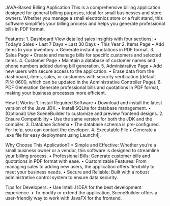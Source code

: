 JAVA-Based Billing Application
This is a comprehensive billing application designed for general billing purposes, ideal for small businesses and store owners. Whether you manage a small electronics store or a fruit stand, this software simplifies your billing process and helps you generate professional bills in PDF format.

Features:
	1.	Dashboard
View detailed sales insights with four sections:
	•	Today’s Sales
	•	Last 7 Days
	•	Last 30 Days
	•	This Year
	2.	Items Page
	•	Add items to your inventory.
	•	Generate instant quotations in PDF format.
	3.	Sales Page
	•	Create and manage bills for specific customers and selected items.
	4.	Customer Page
	•	Maintain a database of customer names and phone numbers added during bill generation.
	5.	Administrative Page
	•	Add new users with secure access to the application.
	•	Erase data from the dashboard, items, sales, or customers with security verification (default PIN: 0600, which can be updated in the Administrative Controller Page).
	6.	PDF Generation
Generate professional bills and quotations in PDF format, making your business processes more efficient.

How It Works:
	1.	Install Required Software
	•	Download and install the latest version of the Java JDK.
	•	Install SQLite for database management.
	•	(Optional) Use SceneBuilder to customize and preview frontend designs.
	2.	Ensure Compatibility
	•	Use the same version for both the JDK and the compiler.
	3.	Database Schema
	•	The database schema is pre-configured. For help, you can contact the developer.
	4.	Executable File
	•	Generate a .exe file for easy deployment using Launch4j.

Why Choose This Application?
	•	Simple and Effective: Whether you’re a small business owner or a vendor, this software is designed to streamline your billing process.
	•	Professional Bills: Generate customer bills and quotations in PDF format with ease.
	•	Customizable Features: From managing sales to adding new users, the application offers flexibility to meet your business needs.
	•	Secure and Reliable: Built with a robust administrative control system to ensure data security.

Tips for Developers:
	•	Use IntelliJ IDEA for the best development experience.
	•	To modify or extend the application, SceneBuilder offers a user-friendly way to work with JavaFX for the frontend.
